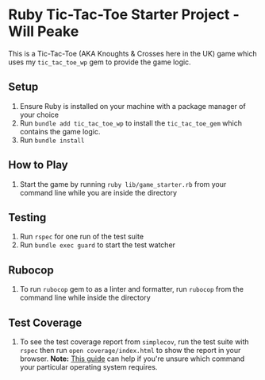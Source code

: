 # Ruby Tic-Tac-Toe Starter Project - Will Peake

This is a Tic-Tac-Toe (AKA Knoughts & Crosses here in the UK) game which uses my `tic_tac_toe_wp` gem to provide the game logic.

## Setup

1. Ensure Ruby is installed on your machine with a package manager of your choice
1. Run `bundle add tic_tac_toe_wp` to install the `tic_tac_toe_gem` which contains the game logic.
1. Run `bundle install`

## How to Play

1. Start the game by running `ruby lib/game_starter.rb` from your command line while you are inside the directory

## Testing

1. Run `rspec` for one run of the test suite
2. Run `bundle exec guard` to start the test watcher

## Rubocop

1. To run `rubocop` gem to as a linter and formatter, run `rubocop` from the command line while inside the directory

## Test Coverage

1. To see the test coverage report from `simplecov`, run the test suite with `rspec` then run `open coverage/index.html` to show the report in your browser. **Note:** [This guide](https://dwheeler.com/essays/open-files-urls.html) can help if you're unsure which command your particular operating system requires.


